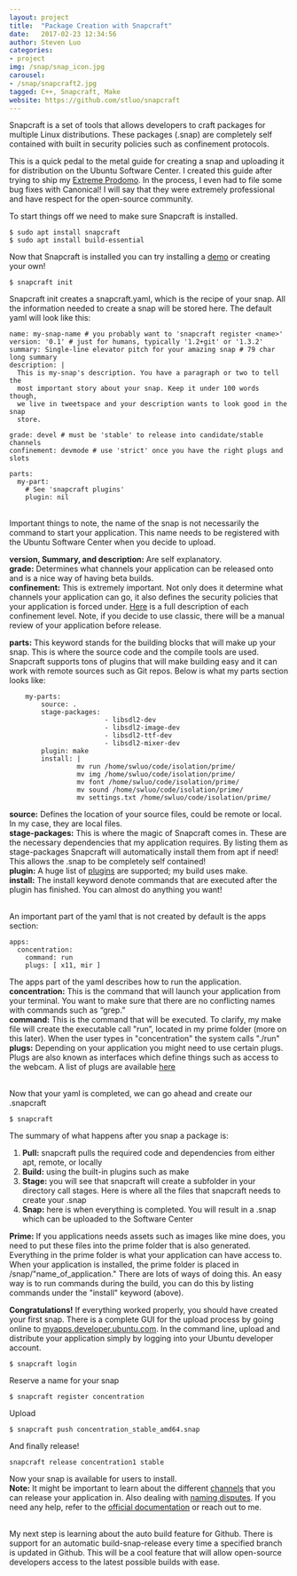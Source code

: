 ```yaml
---
layout: project
title:  "Package Creation with Snapcraft"
date:   2017-02-23 12:34:56
author: Steven Luo
categories:
- project
img: /snap/snap_icon.jpg
carousel:
- /snap/snapcraft2.jpg
tagged: C++, Snapcraft, Make
website: https://github.com/stluo/snapcraft
---
```

Snapcraft is a set of tools that allows developers to craft packages for multiple Linux distributions. These packages (.snap) are completely self contained with built in security policies such as confinement protocols.
<!--more-->

This is a quick pedal to the metal guide for creating a snap and uploading it for distribution on the Ubuntu Software Center. I created this guide after trying to ship my [Extreme Prodomo](http://www.swluo.me/project/Extreme-Pomodoro). In the process, I even had to file some bug fixes with Canonical! I will say that they were extremely professional and have respect for the open-source community.

To start things off we need to make sure Snapcraft is installed.


```
$ sudo apt install snapcraft
$ sudo apt install build-essential
```

Now that Snapcraft is installed you can try installing a [demo](https://tutorials.ubuntu.com/tutorial/basic-snap-usage?utm_source=snapcraft.io&utm_medium=buildsnapsindex&utm_campaign=tutorials&_ga=1.11867060.1298965547.1473039303#0) or creating your own!



```
$ snapcraft init
```

Snapcraft init creates a snapcraft.yaml, which is the recipe of your snap. All the information needed to create a snap will be stored here. The default yaml will look like this:

```
name: my-snap-name # you probably want to 'snapcraft register <name>'
version: '0.1' # just for humans, typically '1.2+git' or '1.3.2'
summary: Single-line elevator pitch for your amazing snap # 79 char long summary
description: |
  This is my-snap's description. You have a paragraph or two to tell the
  most important story about your snap. Keep it under 100 words though,
  we live in tweetspace and your description wants to look good in the snap
  store.

grade: devel # must be 'stable' to release into candidate/stable channels
confinement: devmode # use 'strict' once you have the right plugs and slots

parts:
  my-part:
    # See 'snapcraft plugins'
    plugin: nil
```
<br/>
Important things to note, the name of the snap is not necessarily the command to start your application. This name needs to be registered with the Ubuntu Software Center when you decide to upload.

**version, Summary, and description:** Are self explanatory. <br/>
**grade:** Determines what channels your application can be released onto and is a nice way of having beta builds. <br/>
**confinement:** This is extremely important. Not only does it determine what channels your application can go, it also defines the security policies that your application is forced under. [Here](https://snapcraft.io/docs/reference/confinement) is a full description of each confinement level. Note, if you decide to use classic, there will be a manual review of your application before release. <br/>

**parts:** This keyword stands for the building blocks that will make up your snap. This is where the source code and the compile tools are used. Snapcraft supports tons of plugins that will make building easy and it can work with remote sources such as Git repos. Below is what my parts section looks like:

```parts:
    my-parts:
        source: .
        stage-packages:
                        - libsdl2-dev
                        - libsdl2-image-dev
                        - libsdl2-ttf-dev
                        - libsdl2-mixer-dev
        plugin: make
        install: |
                 mv run /home/swluo/code/isolation/prime/
                 mv img /home/swluo/code/isolation/prime/
                 mv font /home/swluo/code/isolation/prime/
                 mv sound /home/swluo/code/isolation/prime/
                 mv settings.txt /home/swluo/code/isolation/prime/
```

**source:** Defines the location of your source files, could be remote or local. In my case, they are local files. <br/>
**stage-packages:** This is where the magic of Snapcraft comes in. These are the necessary dependencies that my application requires. By listing them as stage-packages Snapcraft will automatically install them from apt if need! This allows the .snap to be completely self contained! <br/>
**plugin:** A huge list of [plugins](https://snapcraft.io/docs/reference/plugins/) are supported; my build uses make. <br/>
**install:** The install keyword denote commands that are executed after the plugin has finished. You can almost do anything you want! <br/> <br/>

An important part of the yaml that is not created by default is the apps section:

```
apps:
  concentration:
    command: run
    plugs: [ x11, mir ]           
```

The apps part of the yaml describes how to run the application. <br/>
**concentration:** This is the command that will launch your application from your terminal. You want to make sure that there are no conflicting names with commands such as “grep.” <br/>
**command:** This is the command that will be executed. To clarify, my make file will create the executable call "run”, located in my prime folder (more on this later). When the user types in "concentration" the system calls "./run" <br/>
**plugs:** Depending on your application you might need to use certain plugs. Plugs are also known as interfaces which define things such as access to the webcam. A list of plugs are available [here](https://snapcraft.io/docs/reference/interfaces) <br/>

<br/>
Now that your yaml is completed, we can go ahead and create our .snapcraft

```
$ snapcraft
```
The summary of what happens after you snap a package is: <br/>
1. **Pull:** snapcraft pulls the required code and dependencies from either apt, remote, or locally <br/>
2. **Build:** using the built-in plugins such as make <br/>
3. **Stage:** you will see that snapcraft will create a subfolder in your directory call stages. Here is where all the files that snapcraft needs to create your .snap <br/>
4. **Snap:** here is when everything is completed. You will result in a .snap which can be uploaded to the Software Center <br/>

**Prime:** If you applications needs assets such as images like mine does, you need to put these files into the prime folder that is also generated. Everything in the prime folder is what your application can have access to. When your application is installed, the prime folder is placed in /snap/"name_of_application." There are lots of ways of doing this. An easy way is to run commands during the build, you can do this by listing commands under the "install" keyword (above).

**Congratulations!** If everything worked properly, you should have created your first snap. There is a complete GUI for the upload process by going online to [myapps.developer.ubuntu.com](https://myapps.developer.ubuntu.com/dev/click-apps/). In the command line, upload and distribute your application simply by logging into your Ubuntu developer account.

```
$ snapcraft login
```
Reserve a name for your snap

```
$ snapcraft register concentration
```
Upload

```
$ snapcraft push concentration_stable_amd64.snap
```
And finally release!

```
snapcraft release concentration1 stable
```

Now your snap is available for users to install. <br/>
**Note:** It might be important to learn about the different [channels](https://snapcraft.io/docs/build-snaps/publish) that you can release your application in. Also dealing with [naming disputes](https://snapcraft.io/docs/build-snaps/publish). If you need any help, refer to the [official documentation](https://snapcraft.io/docs/) or reach out to me.

<br/>
My next step is learning about the auto build feature for Github. There is support for an automatic build-snap-release every time a specified branch is updated in Github. This will be a cool feature that will allow open-source developers access to the latest possible builds with ease.
